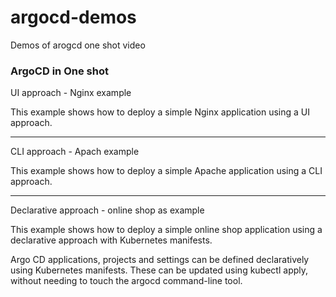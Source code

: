 # argocd-demos
Demos of arogcd one shot video


### ArgoCD in One shot

UI approach - Nginx example

This example shows how to deploy a simple Nginx application using a UI approach.

---

CLI approach - Apach example

This example shows how to deploy a simple Apache application using a CLI approach.

---

Declarative approach - online shop as example

This example shows how to deploy a simple online shop application using a declarative approach with Kubernetes manifests.

Argo CD applications, projects and settings can be defined declaratively using Kubernetes manifests. These can be updated using kubectl apply, without needing to touch the argocd command-line tool.
